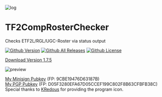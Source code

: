![log](https://i.imgur.com/PlAABZ6.png)
# TF2CompRosterChecker
Checks ETF2L/RGL/UGC-Roster via status output

[![Github Version](https://img.shields.io/github/v/release/alekny/TF2CompRosterChecker?style=flat-square)](https://github.com/alekny/TF2CompRosterChecker/releases) [![Github All Releases](https://img.shields.io/github/downloads/alekny/TF2CompRosterChecker/total.svg?style=flat-square)](https://github.com/alekny/TF2CompRosterChecker/releases) [![Github License](https://img.shields.io/github/license/alekny/TF2CompRosterChecker?style=flat-square)](https://github.com/alekny/TF2CompRosterChecker/blob/master/README.md)

[Download Version 1.7.5](https://github.com/alekny/TF2CompRosterChecker/releases/tag/1.7.5)

![preview](https://i.imgur.com/GMXXqmB.gif)




[My Minisign Pubkey](https://pastebin.com/raw/ybSfH5yW) (FP: 9CBE19476D63187B)  
[My PGP Pubkey](https://keys.openpgp.org/search?q=D05F3280EFA67D05CCEF199C802F8B63CFBFB38C) (FP: D05F3280EFA67D05CCEF199C802F8B63CFBFB38C)  
Special thanks to [KRedous](http://steamcommunity.com/profiles/76561198360088412/) for providing the program icon.
